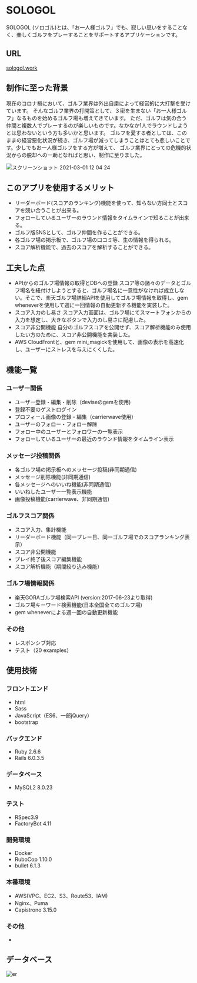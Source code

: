 # SOLOGOL
SOLOGOL (ソロゴル)とは、「お一人様ゴルフ」でも、寂しい思いをすることなく、楽しくゴルフをプレーすることをサポートするアプリケーションです。

## URL
[sologol.work](https://sologol.work/)

## 制作に至った背景
現在のコロナ禍において、ゴルフ業界は外出自粛によって経営的に大打撃を受けています。
そんなゴルフ業界の打開策として、３密を生まない「お一人様ゴルフ」なるものを始めるゴルフ場も増えてきています。
ただ、ゴルフは気の合う仲間と複数人でプレーするのが楽しいものです。なかなか1人でラウンドしようとは思わないという方も多いかと思います。
ゴルフを愛する者としては、このままの経営悪化状況が続き、ゴルフ場が減ってしまうことはとても悲しいことです。少しでもお一人様ゴルフをする方が増えて、
ゴルフ業界にとっての危機的状況からの脱却への一助となればと思い、制作に至りました。

![スクリーンショット 2021-03-01 12 04 24](https://user-images.githubusercontent.com/69664323/109450744-08b62980-7a8f-11eb-8107-aac3aa383d7f.png)

## このアプリを使用するメリット
* リーダーボード(スコアのランキング)機能を使って、知らない方同士とスコアを競い合うことが出来る。
* フォローしているユーザーのラウンド情報をタイムラインで知ることが出来る。
* ゴルフ版SNSとして、ゴルフ仲間を作ることができる。
* 各ゴルフ場の掲示板で、ゴルフ場の口コミ等、生の情報を得られる。
* スコア解析機能で、過去のスコアを解析することができる。
 

## 工夫した点
* APIからのゴルフ場情報の取得とDBへの登録
  スコア等の諸々のデータとゴルフ場名を紐付けしようとすると、ゴルフ場名に一意性がなければ成立しない。そこで、楽天ゴルフ場詳細APIを使用してゴルフ場情報を取得し、gem wheneverを使用して週に一回情報の自動更新する機能を実装した。
* スコア入力のし易さ
  スコア入力画面は、ゴルフ場にてスマートフォンからの入力を想定し、大きなボタンで入力のし易さに配慮した。
* スコア非公開機能
  自分のゴルフスコアを公開せず、スコア解析機能のみ使用したい方のために、スコア非公開機能を実装した。
* AWS CloudFrontと、gem mini_magickを使用して、画像の表示を高速化し、ユーザーにストレスを与えにくくした。

## 機能一覧

### ユーザー関係
* ユーザー登録・編集・削除（deviseのgemを使用)
* 登録不要のゲストログイン
* プロフィール画像の登録・編集（carrierwave使用）
* ユーザーのフォロー・フォロー解除
* フォロー中のユーザーとフォロワーの一覧表示
* フォローしているユーザーの最近のラウンド情報をタイムライン表示

### メッセージ投稿関係
* 各ゴルフ場の掲示板へのメッセージ投稿(非同期通信)
* メッセージ削除機能(非同期通信)
* 各メッセージへのいいね機能(非同期通信)
* いいねしたユーザー一覧表示機能
* 画像投稿機能(carrierwave、非同期通信)

### ゴルフスコア関係
* スコア入力、集計機能
* リーダーボード機能（同一プレー日、同一ゴルフ場でのスコアランキング表示）
* スコア非公開機能
* プレイ終了後スコア編集機能
* スコア解析機能（期間絞り込み機能）

### ゴルフ場情報関係
* 楽天GORAゴルフ場検索API (version:2017-06-23より取得)
* ゴルフ場キーワード検索機能(日本全国全てのゴルフ場)
* gem  wheneverによる週一回の自動更新機能

### その他
* レスポンシブ対応
* テスト（20 examples）

## 使用技術

### フロントエンド
* html
* Sass
* JavaScript（ES6、一部jQuery）
* bootstrap

### バックエンド
* Ruby 2.6.6
* Rails 6.0.3.5

### データベース
* MySQL2 8.0.23

### テスト
* RSpec3.9
* FactoryBot 4.11

### 開発環境
* Docker
* RuboCop 1.10.0
* bullet 6.1.3

### 本番環境
* AWS(VPC、EC2、S3、Route53、IAM)
* Nginx、Puma
* Capistrono 3.15.0

### その他
* 

## データベース
![er](https://user-images.githubusercontent.com/69664323/109645709-8f0b6200-7b9a-11eb-91e7-db2a45f49f95.png)
